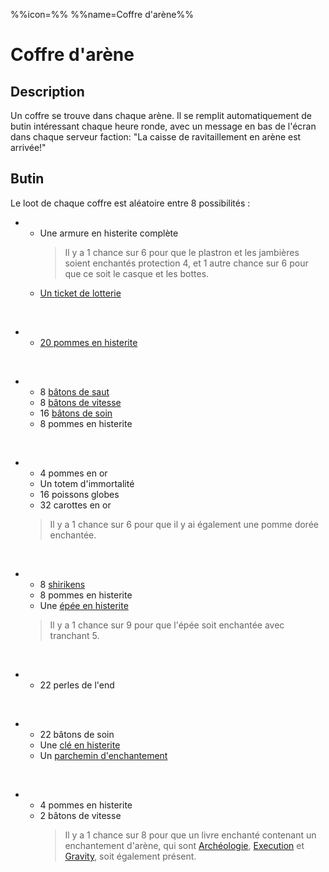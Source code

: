 %%icon=%%
%%name=Coffre d'arène%%

# Coffre d'arène 

## Description

Un coffre se trouve dans chaque arène. Il se remplit automatiquement de butin intéressant chaque heure ronde, avec un message en bas de l'écran dans chaque serveur faction: "La caisse de ravitaillement en arène est arrivée!"

## Butin

Le loot de chaque coffre est aléatoire entre 8 possibilités :
- - Une armure en histerite complète
    > Il y a 1 chance sur 6 pour que le plastron et les jambières soient enchantés protection 4, et 1 autre chance sur 6 pour que ce soit le casque et les bottes.
  - [Un ticket de lotterie](https://histeria.fr/wiki/objets/lottery-ticket)
<br>

- - [20 pommes en histerite](https://histeria.fr/wiki/objets/histerite-apple)
<br>

- - 8 [bâtons de saut](https://histeria.fr/wiki/objets/jump-stick)
  - 8 [bâtons de vitesse](https://histeria.fr/wiki/objets/speed-stick)
  - 16 [bâtons de soin](https://histeria.fr/wiki/objets/heal-stick)
  - 8 pommes en histerite
<br>

- - 4 pommes en or
  - Un totem d'immortalité
  - 16 poissons globes
  - 32 carottes en or
  > Il y a 1 chance sur 6 pour que il y ai également une pomme dorée enchantée.
<br>

- - 8 [shirikens](https://histeria.fr/wiki/objets/shuriken)
  - 8 pommes en histerite
  - Une [épée en histerite](https://histeria.fr/wiki/outils/histerite-sword)
  > Il y a 1 chance sur 9 pour que l'épée soit enchantée avec tranchant 5.
<br>

- - 22 perles de l'end
<br>

- - 22 bâtons de soin
  - Une [clé en histerite](https://histeria.fr/wiki/objets/histerite-key)
  - Un [parchemin d'enchantement](https://histeria.fr/wiki/objets/forge-note)
<br>

- - 4 pommes en histerite
  - 2 bâtons de vitesse
    > Il y a 1 chance sur 8 pour que un livre enchanté contenant un enchantement d'arène, qui sont [Archéologie](https://histeria.fr/wiki/enchantements/archeologie), [Execution](https://histeria.fr/wiki/enchantements/execution) et [Gravity](https://histeria.fr/wiki/enchantements/gravity), soit également présent.
